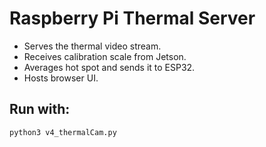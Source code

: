 # Raspberry Pi Thermal Server

- Serves the thermal video stream.
- Receives calibration scale from Jetson.
- Averages hot spot and sends it to ESP32.
- Hosts browser UI.

## Run with:
```
python3 v4_thermalCam.py
```

